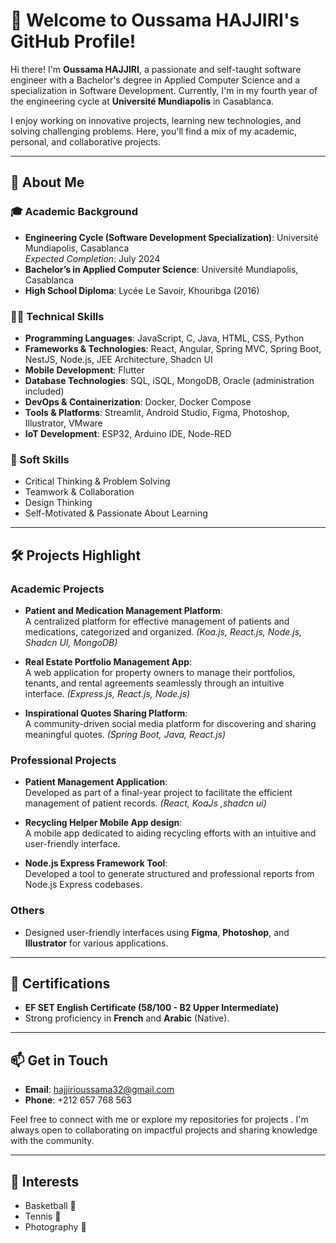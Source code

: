 # 👋 Welcome to Oussama HAJJIRI's GitHub Profile!

Hi there! I'm **Oussama HAJJIRI**, a passionate and self-taught software engineer with a Bachelor's degree in Applied Computer Science and a specialization in Software Development. Currently, I'm in my fourth year of the engineering cycle at **Université Mundiapolis** in Casablanca.  

I enjoy working on innovative projects, learning new technologies, and solving challenging problems. Here, you'll find a mix of my academic, personal, and collaborative projects.

---

## 🚀 About Me

### **🎓 Academic Background**  
- **Engineering Cycle (Software Development Specialization)**: Université Mundiapolis, Casablanca  
  *Expected Completion*: July 2024  
- **Bachelor’s in Applied Computer Science**: Université Mundiapolis, Casablanca   
- **High School Diploma**: Lycée Le Savoir, Khouribga (2016)  

### **👨‍💻 Technical Skills**  
- **Programming Languages**: JavaScript, C, Java, HTML, CSS, Python  
- **Frameworks & Technologies**: React, Angular, Spring MVC, Spring Boot, NestJS, Node.js, JEE Architecture, Shadcn UI  
- **Mobile Development**: Flutter  
- **Database Technologies**: SQL, iSQL, MongoDB, Oracle (administration included)  
- **DevOps & Containerization**: Docker, Docker Compose  
- **Tools & Platforms**: Streamlit, Android Studio, Figma, Photoshop, Illustrator, VMware  
- **IoT Development**: ESP32, Arduino IDE, Node-RED  

### **🌟 Soft Skills**  
- Critical Thinking & Problem Solving  
- Teamwork & Collaboration  
- Design Thinking  
- Self-Motivated & Passionate About Learning  

---

## 🛠️ Projects Highlight  

### **Academic Projects**  
- **Patient and Medication Management Platform**:  
  A centralized platform for effective management of patients and medications, categorized and organized. *(Koa.js, React.js, Node.js, Shadcn UI, MongoDB)*  

- **Real Estate Portfolio Management App**:  
  A web application for property owners to manage their portfolios, tenants, and rental agreements seamlessly through an intuitive interface. *(Express.js, React.js, Node.js)*  

- **Inspirational Quotes Sharing Platform**:  
  A community-driven social media platform for discovering and sharing meaningful quotes. *(Spring Boot, Java, React.js)*  

### **Professional Projects**  
- **Patient Management Application**:  
  Developed as part of a final-year project to facilitate the efficient management of patient records. *(React, KoaJs ,shadcn ui)*  

- **Recycling Helper Mobile App design**:  
  A mobile app dedicated to aiding recycling efforts with an intuitive and user-friendly interface.  

- **Node.js Express Framework Tool**:  
  Developed a tool to generate structured and professional reports from Node.js Express codebases.  

### **Others**  
- Designed user-friendly interfaces using **Figma**, **Photoshop**, and **Illustrator** for various applications.  

---

## 🏅 Certifications  
- **EF SET English Certificate (58/100 - B2 Upper Intermediate)**  
- Strong proficiency in **French** and **Arabic** (Native).  

---

## 📫 Get in Touch  

- **Email**: hajjirioussama32@gmail.com  
- **Phone**: +212 657 768 563  

Feel free to connect with me or explore my repositories for projects . I'm always open to collaborating on impactful projects and sharing knowledge with the community.  

---

## 🎯 Interests  
- Basketball 🏀  
- Tennis 🎾  
- Photography 📸  
